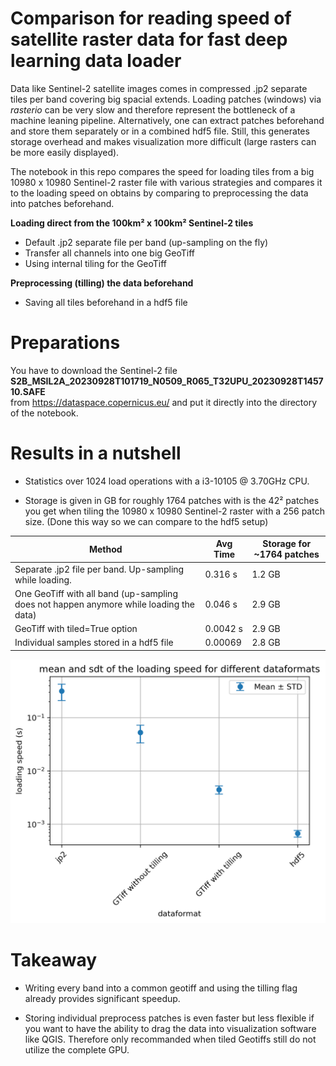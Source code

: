 # Comparison for reading speed of satellite raster data for fast deep learning data loader

Data like Sentinel-2 satellite images comes in compressed .jp2 separate tiles per band covering big spacial extends. Loading patches (windows) via *rasterio* can be very slow and therefore represent the bottleneck of a machine leaning pipeline. Alternatively, one can extract patches beforehand and store them separately or in a combined hdf5 file. Still, this generates storage overhead and makes visualization more difficult (large rasters can be more easily displayed).



The notebook in this repo compares the speed for loading tiles from a big 10980 x 10980 Sentinel-2 raster file with various strategies and compares it to the loading speed on obtains by comparing to preprocessing the data into patches beforehand.



**Loading direct from the 100km² x 100km² Sentinel-2 tiles**

* Default .jp2 separate file per band (up-sampling on the fly)
* Transfer all channels into one big GeoTiff 
* Using internal tiling for the GeoTiff  

**Preprocessing (tilling) the data beforehand**

* Saving all tiles beforehand in a hdf5 file  



# Preparations

You have to download the Sentinel-2 file <br>**S2B_MSIL2A_20230928T101719_N0509_R065_T32UPU_20230928T145710.SAFE**<br>
from https://dataspace.copernicus.eu/ and put it directly into the directory of the notebook.



# Results in a nutshell

* Statistics over 1024 load operations with a i3-10105 @ 3.70GHz CPU.

* Storage is given in GB for roughly 1764 patches with is the 42² patches you get when tiling the 10980 x 10980 Sentinel-2 raster with a 256 patch size. (Done this way so we can compare to the hdf5 setup)

| Method                                                       | Avg Time | Storage for ~1764 patches |
| ------------------------------------------------------------ | -------- | ------------------------- |
| Separate .jp2 file per band. Up-sampling while loading.      | 0.316 s  | 1.2 GB                    |
| One GeoTiff with all band (up-sampling does not happen anymore while loading the data) | 0.046 s  | 2.9 GB                    |
| GeoTiff with tiled=True option                               | 0.0042 s | 2.9 GB                    |
| Individual samples stored in a hdf5 file                     | 0.00069  | 2.8 GB                    |


![](./imgs/speed.png)




# Takeaway

* Writing every band into a common geotiff and using the tilling flag already provides significant speedup.

* Storing individual preprocess patches is even faster but less flexible if you want to have the ability to drag the data into visualization software like QGIS. Therefore only recommanded when tiled Geotiffs still do not utilize the complete GPU.

  




